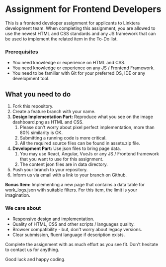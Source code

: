 # Assignment for Frontend Developers

This is a frontend developer assignment for applicants to Linktera development team. When completing this assignment, you are allowed to use the newest HTML and CSS standards and any JS framework that can be used to implement the related item in the To-Do list.

### Prerequisites

* You need knowledge or experience on HTML and CSS. 
* You need knowledge or experience on any JS / Frontend Framework. 
* You need to be familiar with Git for your preferred OS, IDE or any development tool.

## What you need to do

1. Fork this repository. 
1. Create a feature branch with your name. 
1. **Design Implementation Part:** Reproduce what you see on the image dashboard.png as HTML and CSS. 
    1. Please don't worry about pixel perfect implementation, more than 80% similarity is OK. 
    1. Submitting a running code is more critical. 
    1. All the required source files can be found in assets.zip file. 
1. **Development Part:** Use json files to bring page data. 
    1. You may use React, Angular, VueJs or any JS / Frontend framework that you want to use for this assignment. 
    1. The content json files are in data directory. 
1. Push your branch to your repository. 
1. Inform us via email with a link to your branch on Github. 

**Bonus Item:** Implementing a new page that contains a data table for work_logs.json with suitable filters. For this item, the limit is your imagination. 

### We care about

* Responsive design and implementation.
* Quality of HTML, CSS and other scripts / languages quality. 
* Browser compatibility - but, don't worry about legacy versions. 
* Clear submission, fluent language if description exists. 

Complete the assignment with as much effort as you see fit. Don't hesitate to contact us for anything. 

Good luck and happy coding. 
